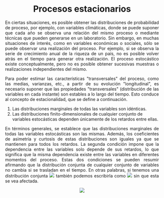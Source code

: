 <h1 align="center">Procesos estacionarios</h1>

<p align="justify">En ciertas situaciones, es posible obtener las distribuciones de probabilidad de proceso, por ejemplo, con variables climáticas, donde se puede suponer que cada año se observa una relación del mismo proceso o mediante técnicas que pueden generarse en un laboratorio. Sin embargo, en muchas situaciones de interés, como en variables económicas o sociales, sólo se puede observar una realización del proceso. Por ejemplo, si se observa la serie de crecimiento anual de la riqueza de un país, no es posible volver atrás en el tiempo para generar otra realización. El proceso estocástico existe conceptualmente, pero no es posible obtener sucesivas muestras o realizaciones independientes del mismo.</p> 

<p align="justify">Para poder estimar las características "transversales" del proceso, como las medias, varianzas, etc., a partir de su evolución "longitudinal", es necesario suponer que las propiedades "transversales" (distribución de las variables en cada instante) son estables a lo largo del tiempo. Esto conduce al concepto de estacionalidad, que se define a continuación.</p> 

<ol>
  <li>Las distribuciones marginales de todas las variables son idénticas. </li>
  <li>Las distribuciones finito-dimensionales de cualquier conjunto de variables estocásticas dependen únicamente de los retardos entre ellas.</li>
</ol>

<p align="justify">En términos generales, se establece que las distribuciones marginales de todas las variables estocásticas son las mismas. Además, los coeficientes de asimetría y curtosis de estas distribuciones son iguales ya que se mantienen para todos los retardos. La segunda condición impone que la dependencia entre las variables solo depende de sus retardos, lo que significa que la misma dependencia existe entre las variables en diferentes momentos del proceso. Estas dos condiciones se pueden resumir afirmando que la distribución conjunta de cualquier conjunto de variables no cambia si se trasladan en el tiempo. En otras palabras, si tenemos una distribución conjunta <img src="https://latex.codecogs.com/svg.image?F(z_{i},z_{j},....,z_{k})"> también podemos escribirla como <img src="https://latex.codecogs.com/svg.image?F(z_{i+h},z_{j+h},...,z_{k+h})">  sin que esta se vea afectada.</p> 

<p align="center"><img src="https://latex.codecogs.com/svg.image?F(z_{i},z_{j},...,z_{k+h}) = "></p>

